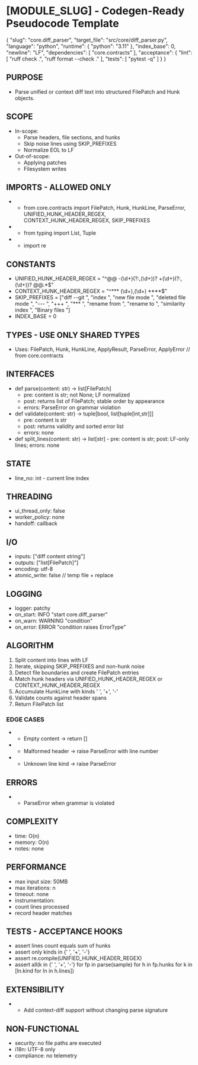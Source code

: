 # [MODULE_SLUG] - Codegen-Ready Pseudocode Template
<!--
Purpose: A generic, reusable pseudocode spec that is strict enough for LLM codegen and CI enforcement.
Usage: Copy this file, replace bracketed placeholders, and keep comments that help future readers or tools.
Style: Deterministic, implementation-neutral, minimal ambiguity. Prefer lists and JSON blocks over prose.
-->

<META json>
{
  "slug": "core.diff_parser",
  "target_file": "src/core/diff_parser.py",
  "language": "python",
  "runtime": {
    "python": "3.11"
  },
  "index_base": 0,
  "newline": "LF",
  "dependencies": [
    "core.contracts"
  ],
  "acceptance": {
    "lint": [
      "ruff check .",
      "ruff format --check ."
    ],
    "tests": [
      "pytest -q"
    ]
  }
}
</META>

## PURPOSE
- Parse unified or context diff text into structured FilePatch and Hunk objects.

## SCOPE
- In-scope:
  - Parse headers, file sections, and hunks
  - Skip noise lines using SKIP_PREFIXES
  - Normalize EOL to LF
- Out-of-scope:
  - Applying patches
  - Filesystem writes

## IMPORTS - ALLOWED ONLY
<!-- Keep this list tight to avoid unreviewed dependencies creeping in. -->
- - from core.contracts import FilePatch, Hunk, HunkLine, ParseError, UNIFIED_HUNK_HEADER_REGEX, CONTEXT_HUNK_HEADER_REGEX, SKIP_PREFIXES
- - from typing import List, Tuple
- - import re

## CONSTANTS
- UNIFIED_HUNK_HEADER_REGEX = "^@@ -(\d+)(?:,(\d+))? \+(\d+)(?:,(\d+))? @@.*$"
- CONTEXT_HUNK_HEADER_REGEX = "^\*\*\* (\d+),(\d+) \*\*\*\*$"
- SKIP_PREFIXES = ["diff --git ", "index ", "new file mode ", "deleted file mode ", "--- ", "+++ ", "*** ", "rename from ", "rename to ", "similarity index ", "Binary files "]
- INDEX_BASE = 0

## TYPES - USE ONLY SHARED TYPES
<!-- Reference canonical shared types. Do not redefine here. -->
- Uses: FilePatch, Hunk, HunkLine, ApplyResult, ParseError, ApplyError  // from core.contracts

## INTERFACES
- def parse(content: str) -> list[FilePatch]
  - pre: content is str; not None; LF normalized
  - post: returns list of FilePatch; stable order by appearance
  - errors: ParseError on grammar violation
- def validate(content: str) -> tuple[bool, list[tuple[int,str]]]
  - pre: content is str
  - post: returns validity and sorted error list
  - errors: none
- def split_lines(content: str) -> list[str]  - pre: content is str; post: LF-only lines; errors: none

## STATE
- line_no: int - current line index

## THREADING
- ui_thread_only: false
- worker_policy: none
- handoff: callback

## I/O
- inputs: ["diff content string"]
- outputs: ["list[FilePatch]"]
- encoding: utf-8
- atomic_write: false  // temp file + replace

## LOGGING
- logger: patchy
- on_start: INFO "start core.diff_parser"
- on_warn: WARNING "condition"
- on_error: ERROR "condition raises ErrorType"

## ALGORITHM
1) Split content into lines with LF
2) Iterate, skipping SKIP_PREFIXES and non-hunk noise
3) Detect file boundaries and create FilePatch entries
4) Match hunk headers via UNIFIED_HUNK_HEADER_REGEX or CONTEXT_HUNK_HEADER_REGEX
5) Accumulate HunkLine with kinds ' ', '+', '-'
6) Validate counts against header spans
7) Return FilePatch list

### EDGE CASES
- - Empty content → return []
- - Malformed header → raise ParseError with line number
- - Unknown line kind → raise ParseError

## ERRORS
- - ParseError when grammar is violated

## COMPLEXITY
- time: O(n)
- memory: O(n)
- notes: none

## PERFORMANCE
- max input size: 50MB
- max iterations: n
- timeout: none
- instrumentation:
- count lines processed
- record header matches

## TESTS - ACCEPTANCE HOOKS
- assert lines count equals sum of hunks
- assert only kinds in {' ', '+', '-'}
- assert re.compile(UNIFIED_HUNK_HEADER_REGEX)
- assert all(k in {' ', '+', '-'} for fp in parse(sample) for h in fp.hunks for k in [ln.kind for ln in h.lines])

## EXTENSIBILITY
- - Add context-diff support without changing parse signature

## NON-FUNCTIONAL
- security: no file paths are executed
- i18n: UTF-8 only
- compliance: no telemetry